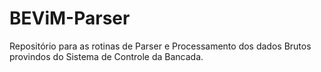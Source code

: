 # BEViM-Parser

Repositório para as rotinas de Parser e Processamento dos dados Brutos provindos do Sistema de Controle da Bancada.